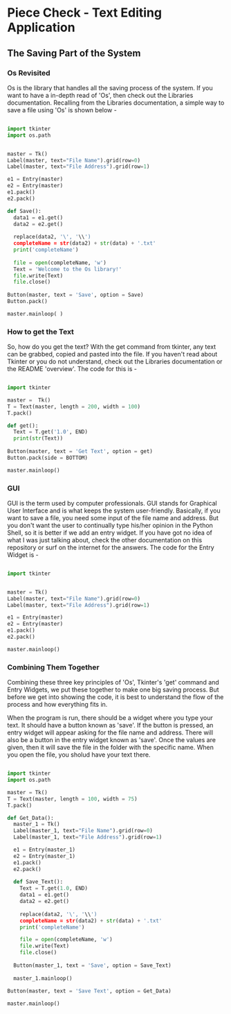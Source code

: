 # Piece Check - Text Editing Application
## The Saving Part of the System
### Os Revisited

Os is the library that handles all the saving process of the system. If you want to have a in-depth read of 'Os', then check out the Libraries documentation. Recalling from the Libraries documentation, a simple way to save a file using 'Os' is shown below - 

```Python

import tkinter
import os.path


master = Tk()
Label(master, text="File Name").grid(row=0)
Label(master, text="File Address").grid(row=1)

e1 = Entry(master)
e2 = Entry(master)
e1.pack()
e2.pack()

def Save():
  data1 = e1.get()
  data2 = e2.get()
  
  replace(data2, '\', '\\')
  completeName = str(data2) + str(data) + '.txt'
  print('completeName')
  
  file = open(completeName, 'w')
  Text = 'Welcome to the Os library!'
  file.write(Text)
  file.close()
  
Button(master, text = 'Save', option = Save)
Button.pack()

master.mainloop( )
```

### How to get the Text

So, how do you get the text? With the get command from tkinter, any text can be grabbed, copied and pasted into the file. If you haven't read about Tkinter or you do not understand, check out the Libraries documentation or the README 'overview'. The code for this is -

```Python

import tkinter

master =  Tk()
T = Text(master, length = 200, width = 100)
T.pack()

def get():
  Text = T.get('1.0', END)
  print(str(Text))
  
Button(master, text = 'Get Text', option = get)
Button.pack(side = BOTTOM)

master.mainloop()
```

### GUI

GUI is the term used by computer professionals. GUI stands for Graphical User Interface and is what keeps the system user-friendly. Basically, if you want to save a file, you need some input of the file name and address. But you don't want the user to continually type his/her opinion in the Python Shell, so it is better if we add an entry widget. If you have got no idea of what I was just talking about, check the other documentation on this repository or surf on the internet for the answers. The code for the Entry Widget is - 

```Python

import tkinter


master = Tk()
Label(master, text="File Name").grid(row=0)
Label(master, text="File Address").grid(row=1)

e1 = Entry(master)
e2 = Entry(master)
e1.pack()
e2.pack()

master.mainloop()
```

### Combining Them Together

Combining these three key principles of 'Os', Tkinter's 'get' command and Entry Widgets, we put these together to make one big saving process. But before we get into showing the code, it is best to understand the flow of the process and how everything fits in.

When the program is run, there should be a widget where you type your text. It should have a button known as 'save'. If the button is pressed, an entry widget will appear asking for the file name and address. There will also be a button in the entry widget 
known as 'save'. Once the values are given, then it will save the file in the folder with the specific name. When you open the file, you sholud have your text there.

```Python

import tkinter
import os.path

master = Tk()
T = Text(master, length = 100, width = 75)
T.pack()

def Get_Data():
  master_1 = Tk()
  Label(master_1, text="File Name").grid(row=0)
  Label(master_1, text="File Address").grid(row=1)

  e1 = Entry(master_1)
  e2 = Entry(master_1)
  e1.pack()
  e2.pack()
  
  def Save_Text():
    Text = T.get(1.0, END)
    data1 = e1.get()
    data2 = e2.get()
  
    replace(data2, '\', '\\')
    completeName = str(data2) + str(data) + '.txt'
    print('completeName')

    file = open(completeName, 'w')
    file.write(Text)
    file.close()
  
  Button(master_1, text = 'Save', option = Save_Text)
  
  master_1.mainloop()
   
Button(master, text = 'Save Text', option = Get_Data)

master.mainloop()
```
